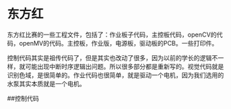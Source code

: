 # 东方红

东方红比赛的一些工程文件，包括了：作业板子代码，主控板代码，openCV的代码，openMV的代码。主控板，作业版，电源板，驱动板的PCB。一些打印件。

控制代码其实是祖传代码了，但是其实也改动了很多，因为以前的学长的逻辑不一样，就可能出现中断时序逻辑出问题。所以很多部分都是重新写的。视觉代码就是识别色域，是很简单的。作业代码也很简单，就是驱动一个电机，因为我们选用的水泵其实本质就是一个电机。

##控制代码



